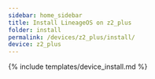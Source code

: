 ```yaml
---
sidebar: home_sidebar
title: Install LineageOS on z2_plus
folder: install
permalink: /devices/z2_plus/install/
device: z2_plus
---
```

{% include templates/device_install.md %}
